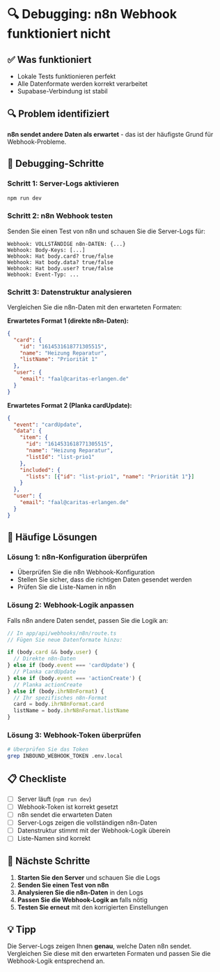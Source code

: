 # 🔍 Debugging: n8n Webhook funktioniert nicht

## ✅ Was funktioniert
- Lokale Tests funktionieren perfekt
- Alle Datenformate werden korrekt verarbeitet
- Supabase-Verbindung ist stabil

## 🔍 Problem identifiziert
**n8n sendet andere Daten als erwartet** - das ist der häufigste Grund für Webhook-Probleme.

## 🧪 Debugging-Schritte

### Schritt 1: Server-Logs aktivieren
```bash
npm run dev
```

### Schritt 2: n8n Webhook testen
Senden Sie einen Test von n8n und schauen Sie die Server-Logs für:

```
Webhook: VOLLSTÄNDIGE n8n-DATEN: {...}
Webhook: Body-Keys: [...]
Webhook: Hat body.card? true/false
Webhook: Hat body.data? true/false
Webhook: Hat body.user? true/false
Webhook: Event-Typ: ...
```

### Schritt 3: Datenstruktur analysieren
Vergleichen Sie die n8n-Daten mit den erwarteten Formaten:

**Erwartetes Format 1 (direkte n8n-Daten):**
```json
{
  "card": {
    "id": "1614531618771305515",
    "name": "Heizung Reparatur",
    "listName": "Priorität 1"
  },
  "user": {
    "email": "faal@caritas-erlangen.de"
  }
}
```

**Erwartetes Format 2 (Planka cardUpdate):**
```json
{
  "event": "cardUpdate",
  "data": {
    "item": {
      "id": "1614531618771305515",
      "name": "Heizung Reparatur",
      "listId": "list-prio1"
    },
    "included": {
      "lists": [{"id": "list-prio1", "name": "Priorität 1"}]
    }
  },
  "user": {
    "email": "faal@caritas-erlangen.de"
  }
}
```

## 🔧 Häufige Lösungen

### Lösung 1: n8n-Konfiguration überprüfen
- Überprüfen Sie die n8n Webhook-Konfiguration
- Stellen Sie sicher, dass die richtigen Daten gesendet werden
- Prüfen Sie die Liste-Namen in n8n

### Lösung 2: Webhook-Logik anpassen
Falls n8n andere Daten sendet, passen Sie die Logik an:

```typescript
// In app/api/webhooks/n8n/route.ts
// Fügen Sie neue Datenformate hinzu:

if (body.card && body.user) {
  // Direkte n8n-Daten
} else if (body.event === 'cardUpdate') {
  // Planka cardUpdate
} else if (body.event === 'actionCreate') {
  // Planka actionCreate
} else if (body.ihrN8nFormat) {
  // Ihr spezifisches n8n-Format
  card = body.ihrN8nFormat.card
  listName = body.ihrN8nFormat.listName
}
```

### Lösung 3: Webhook-Token überprüfen
```bash
# Überprüfen Sie das Token
grep INBOUND_WEBHOOK_TOKEN .env.local
```

## 📋 Checkliste

- [ ] Server läuft (`npm run dev`)
- [ ] Webhook-Token ist korrekt gesetzt
- [ ] n8n sendet die erwarteten Daten
- [ ] Server-Logs zeigen die vollständigen n8n-Daten
- [ ] Datenstruktur stimmt mit der Webhook-Logik überein
- [ ] Liste-Namen sind korrekt

## 🚀 Nächste Schritte

1. **Starten Sie den Server** und schauen Sie die Logs
2. **Senden Sie einen Test von n8n**
3. **Analysieren Sie die n8n-Daten** in den Logs
4. **Passen Sie die Webhook-Logik an** falls nötig
5. **Testen Sie erneut** mit den korrigierten Einstellungen

## 💡 Tipp
Die Server-Logs zeigen Ihnen **genau**, welche Daten n8n sendet. Vergleichen Sie diese mit den erwarteten Formaten und passen Sie die Webhook-Logik entsprechend an.
